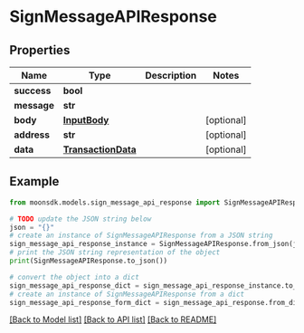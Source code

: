 # SignMessageAPIResponse


## Properties

Name | Type | Description | Notes
------------ | ------------- | ------------- | -------------
**success** | **bool** |  | 
**message** | **str** |  | 
**body** | [**InputBody**](InputBody.md) |  | [optional] 
**address** | **str** |  | [optional] 
**data** | [**TransactionData**](TransactionData.md) |  | [optional] 

## Example

```python
from moonsdk.models.sign_message_api_response import SignMessageAPIResponse

# TODO update the JSON string below
json = "{}"
# create an instance of SignMessageAPIResponse from a JSON string
sign_message_api_response_instance = SignMessageAPIResponse.from_json(json)
# print the JSON string representation of the object
print(SignMessageAPIResponse.to_json())

# convert the object into a dict
sign_message_api_response_dict = sign_message_api_response_instance.to_dict()
# create an instance of SignMessageAPIResponse from a dict
sign_message_api_response_form_dict = sign_message_api_response.from_dict(sign_message_api_response_dict)
```
[[Back to Model list]](../README.md#documentation-for-models) [[Back to API list]](../README.md#documentation-for-api-endpoints) [[Back to README]](../README.md)


